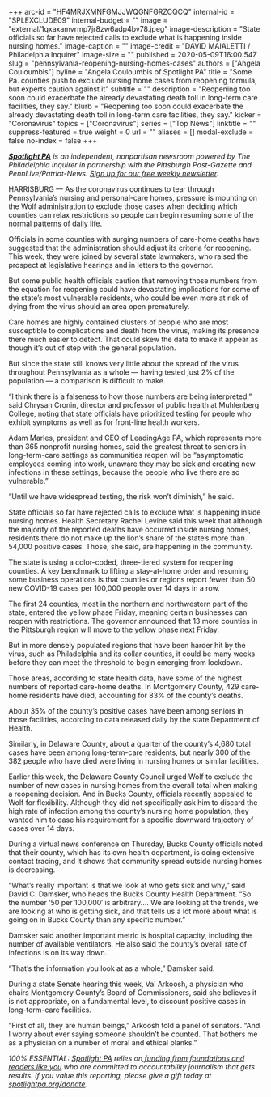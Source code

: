 +++
arc-id = "HF4MRJXMNFGMJJWQGNFGRZCQCQ"
internal-id = "SPLEXCLUDE09"
internal-budget = ""
image = "external/1qxaxamvrmp7jr8zw6adp4bv78.jpeg"
image-description = "State officials so far have rejected calls to exclude what is happening inside nursing homes."
image-caption = ""
image-credit = "DAVID MAIALETTI / Philadelphia Inquirer"
image-size = ""
published = 2020-05-09T16:00:54Z
slug = "pennsylvania-reopening-nursing-homes-cases"
authors = ["Angela Couloumbis"]
byline = "Angela Couloumbis of Spotlight PA"
title = "Some Pa. counties push to exclude nursing home cases from reopening formula, but experts caution against it"
subtitle = ""
description = "Reopening too soon could exacerbate the already devastating death toll in long-term care facilities, they say."
blurb = "Reopening too soon could exacerbate the already devastating death toll in long-term care facilities, they say."
kicker = "Coronavirus"
topics = ["Coronavirus"]
series = ["Top News"]
linktitle = ""
suppress-featured = true
weight = 0
url = ""
aliases = []
modal-exclude = false
no-index = false
+++

<a href="https://www.spotlightpa.org/"><i><b>Spotlight PA</b></i></a><i> is an independent, nonpartisan newsroom powered by The Philadelphia Inquirer in partnership with the Pittsburgh Post-Gazette and PennLive/Patriot-News. </i><a href="https://www.spotlightpa.org/newsletters"><i>Sign up for our free weekly newsletter</i></a><i>.</i>

HARRISBURG — As the coronavirus continues to tear through Pennsylvania’s nursing and personal-care homes, pressure is mounting on the Wolf administration to exclude those cases when deciding which counties can relax restrictions so people can begin resuming some of the normal patterns of daily life.

Officials in some counties with surging numbers of care-home deaths have suggested that the administration should adjust its criteria for reopening. This week, they were joined by several state lawmakers, who raised the prospect at legislative hearings and in letters to the governor.

But some public health officials caution that removing those numbers from the equation for reopening could have devastating implications for some of the state’s most vulnerable residents, who could be even more at risk of dying from the virus should an area open prematurely.

Care homes are highly contained clusters of people who are most susceptible to complications and death from the virus, making its presence there much easier to detect. That could skew the data to make it appear as though it’s out of step with the general population.

But since the state still knows very little about the spread of the virus throughout Pennsylvania as a whole — having tested just 2% of the population — a comparison is difficult to make.

<script src="https://www.spotlightpa.org/embed.js" async></script><div data-spl-embed-version="1" data-spl-src="https://www.spotlightpa.org/embeds/donate/"></div>


“I think there is a falseness to how those numbers are being interpreted,” said Chrysan Cronin, director and professor of public health at Muhlenberg College, noting that state officials have prioritized testing for people who exhibit symptoms as well as for front-line health workers.

Adam Marles, president and CEO of LeadingAge PA, which represents more than 365 nonprofit nursing homes, said the greatest threat to seniors in long-term-care settings as communities reopen will be “asymptomatic employees coming into work, unaware they may be sick and creating new infections in these settings, because the people who live there are so vulnerable.”

“Until we have widespread testing, the risk won’t diminish,” he said.

State officials so far have rejected calls to exclude what is happening inside nursing homes. Health Secretary Rachel Levine said this week that although the majority of the reported deaths have occurred inside nursing homes, residents there do not make up the lion’s share of the state’s more than 54,000 positive cases. Those, she said, are happening in the community.

The state is using a color-coded, three-tiered system for reopening counties. A key benchmark to lifting a stay-at-home order and resuming some business operations is that counties or regions report fewer than 50 new COVID-19 cases per 100,000 people over 14 days in a row.

The first 24 counties, most in the northern and northwestern part of the state, entered the yellow phase Friday, meaning certain businesses can reopen with restrictions. The governor announced that 13 more counties in the Pittsburgh region will move to the yellow phase next Friday.

But in more densely populated regions that have been harder hit by the virus, such as Philadelphia and its collar counties, it could be many weeks before they can meet the threshold to begin emerging from lockdown.

Those areas, according to state health data, have some of the highest numbers of reported care-home deaths. In Montgomery County, 429 care-home residents have died, accounting for 83% of the county’s deaths.

About 35% of the county’s positive cases have been among seniors in those facilities, according to data released daily by the state Department of Health.

<script src="https://www.spotlightpa.org/embed.js" async></script><div data-spl-embed-version="1" data-spl-src="https://www.spotlightpa.org/embeds/newsletter/"></div>

Similarly, in Delaware County, about a quarter of the county’s 4,680 total cases have been among long-term-care residents, but nearly 300 of the 382 people who have died were living in nursing homes or similar facilities.

Earlier this week, the Delaware County Council urged Wolf to exclude the number of new cases in nursing homes from the overall total when making a reopening decision. And in Bucks County, officials recently appealed to Wolf for flexibility. Although they did not specifically ask him to discard the high rate of infection among the county’s nursing home population, they wanted him to ease his requirement for a specific downward trajectory of cases over 14 days.

During a virtual news conference on Thursday, Bucks County officials noted that their county, which has its own health department, is doing extensive contact tracing, and it shows that community spread outside nursing homes is decreasing.

“What’s really important is that we look at who gets sick and why,” said David C. Damsker, who heads the Bucks County Health Department. “So the number ’50 per 100,000′ is arbitrary.… We are looking at the trends, we are looking at who is getting sick, and that tells us a lot more about what is going on in Bucks County than any specific number.”

Damsker said another important metric is hospital capacity, including the number of available ventilators. He also said the county’s overall rate of infections is on its way down.

“That’s the information you look at as a whole,” Damsker said.

During a state Senate hearing this week, Val Arkoosh, a physician who chairs Montgomery County’s Board of Commissioners, said she believes it is not appropriate, on a fundamental level, to discount positive cases in long-term-care facilities.

“First of all, they are human beings,” Arkoosh told a panel of senators. “And I worry about ever saying someone shouldn’t be counted. That bothers me as a physician on a number of moral and ethical planks.”

<i>100% ESSENTIAL: </i><a href="https://www.spotlightpa.org/"><i>Spotlight PA</i></a><i> relies on</i><a href="https://www.spotlightpa.org/support"><i> funding from foundations and readers like you</i></a><i> who are committed to accountability journalism that gets results. If you value this reporting, please give a gift today at </i><a href="https://www.spotlightpa.org/donate"><i>spotlightpa.org/donate</i></a><i>.</i>
